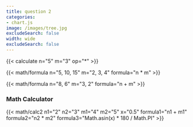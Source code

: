 ```yaml
---
title: question 2 
categories:
- chart.js
image: /images/tree.jpg
excludeSearch: false
width: wide
excludeSearch: false
---
```




{{< calculate n="5" m="3" op="*" >}}


{{< math/formula n="5, 10, 15" m="2, 3, 4" formula="n * m" >}}

{{< math/formula n="8, 6" m="3, 2" formula="n + m" >}}

### Math Calculator

<!-- {{< math/calculator >}} -->

<!-- {{< math/calculator formula="(n1+n2)^3" >}} -->



<!-- {{< math/calc n1="2" n2="3" a="4" b="5" formula="n1*a + n2*b" >}} -->

<!-- {{< math/calc x="0.5" formula="Math.asin(x) * 180 / Math.PI" >}} -->


<!-- {{< math/calc2 a="2" b="3" formula="a * b + 5" >}} -->

<!-- {{< math/calc2 a="2" b="3" formula="a * b - 5" >}} -->

<!-- {{< math/calc2 n1="2" n2="3" m1="4" m2="5" formula1="n1 + m1" formula2="n2 * m2" >}} -->

{{< math/calc2 n1="2" n2="3" m1="4" m2="5" x="0.5" formula1="n1 + m1" formula2="n2 * m2" formula3="Math.asin(x) * 180 / Math.PI" >}}

<!-- {{< calc formula="a + b * c" a="2" b="3" c="4" >}} -->


<!-- {{< math/calc2 a="2" b="3" formula="a * b - 5" >}} -->




<!-- {{< math/calc3 a=10 b=5 formula="a + b * 2" >}} -->

<!-- {{< math/calc3 x=2 y=3 z=4 formula="x * y + z" >}} -->

<!-- {{< math/calc3 initialValue=10 growthRate=2 time=5 formula="initialValue * (1 + growthRate/100) ^ time" >}} -->




<!-- {{< math/add_numbers num1="5" num2="10" buttonText="Add Now" >}} -->

<!-- {{< math/add_numbers num1="5" num2="20" buttonText="Add Now" >}} -->
